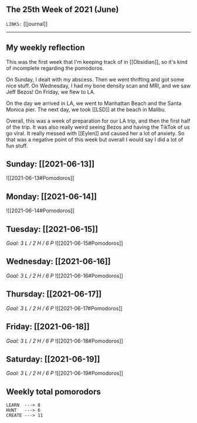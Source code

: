 ## The 25th Week of 2021 (June)
`LINKS:` [[journal]]

---
## My weekly reflection
This was the first week that I'm keeping track of in [[Obsidian]], so it's kind of incomplete regarding the pomodoros. 

On Sunday, I dealt with my abscess. Then we went thrifting and got some nice stuff. On Wednesday, I had my bone density scan and MRI, and we saw Jeff Bezos! On Friday, we flew to LA. 

On the day we arrived in LA, we went to Manhattan Beach and the Santa Monica pier. The next day, we took [[LSD]] at the beach in Malibu. 

Overall, this was a week of preparation for our LA trip, and then the first half of the trip. It was also really weird seeing Bezos and having the TikTok of us go viral. It really messed with [[Eylen]] and caused her a lot of anxiety. So that was a negative point of this week but overall I would say I did a lot of fun stuff. 

## Sunday: [[2021-06-13]]
![[2021-06-13#Pomodoros]]

## Monday: [[2021-06-14]]
![[2021-06-14#Pomodoros]]

## Tuesday: [[2021-06-15]]
*Goal: 3 L / 2 H / 6 P*
![[2021-06-15#Pomodoros]]

## Wednesday: [[2021-06-16]]
*Goal: 3 L / 2 H / 6 P*
![[2021-06-16#Pomodoros]]

## Thursday: [[2021-06-17]]
*Goal: 3 L / 2 H / 6 P*
![[2021-06-17#Pomodoros]]

## Friday: [[2021-06-18]]
*Goal: 3 L / 2 H / 6 P*
![[2021-06-18#Pomodoros]]

## Saturday: [[2021-06-19]]
*Goal: 3 L / 2 H / 6 P*
![[2021-06-19#Pomodoros]]

## Weekly total pomorodors
```
LEARN  ---> 8
HUNT   ---> 6
CREATE ---> 11
``` 